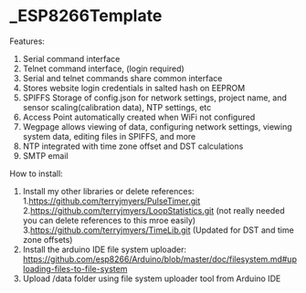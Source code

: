 # _ESP8266Template
Features:
1. Serial command interface
2. Telnet command interface, (login required)
3. Serial and telnet commands share common interface
4. Stores website login credentials in salted hash on EEPROM
5. SPIFFS Storage of config.json for network settings, project name, and sensor scaling(calibration data), NTP settings, etc
6. Access Point automatically created when WiFi not configured
7. Wegpage allows viewing of data, configuring network settings, viewing system data, editing files in SPIFFS, and more
8. NTP integrated with time zone offset and DST calculations
9. SMTP email

How to install:

1. Install my other libraries or delete references:
  1.https://github.com/terryjmyers/PulseTimer.git
  2.https://github.com/terryjmyers/LoopStatistics.git (not really needed you can delete references to this mroe easily)
  3.https://github.com/terryjmyers/TimeLib.git (Updated for DST and time zone offsets)
2. Install the arduino IDE file system uploader: https://github.com/esp8266/Arduino/blob/master/doc/filesystem.md#uploading-files-to-file-system
3. Upload /data folder using file system uploader tool from Arduino IDE
